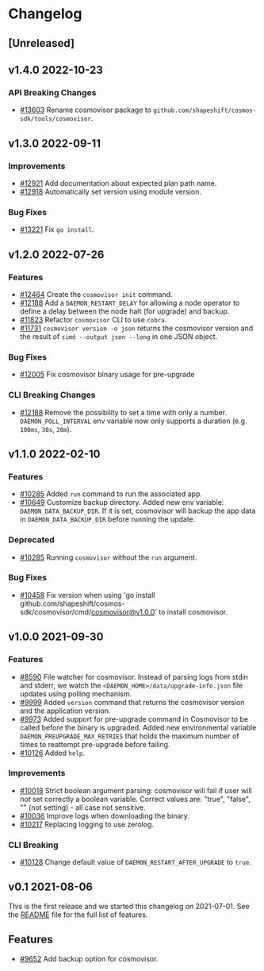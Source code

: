 <!--
Guiding Principles:

Changelogs are for humans, not machines.
There should be an entry for every single version.
The same types of changes should be grouped.
Versions and sections should be linkable.
The latest version comes first.
The release date of each version is displayed.
Mention whether you follow Semantic Versioning.

Usage:

Change log entries are to be added to the Unreleased section under the
appropriate stanza (see below). Each entry should ideally include a tag and
the Github issue reference in the following format:

* (<tag>) \#<issue-number> message

The issue numbers will later be link-ified during the release process so you do
not have to worry about including a link manually, but you can if you wish.

Types of changes (Stanzas):

"Features" for new features.
"Improvements" for changes in existing functionality.
"Deprecated" for soon-to-be removed features.
"Bug Fixes" for any bug fixes.
"Client Breaking" for breaking Protobuf, gRPC and REST routes used by end-users.
"CLI Breaking" for breaking CLI commands.
"API Breaking" for breaking exported APIs used by developers building on SDK.
Ref: https://keepachangelog.com/en/1.0.0/
-->

# Changelog

## [Unreleased]

## v1.4.0 2022-10-23

### API Breaking Changes

* [#13603](https://github.com/cosmos-sdk/pull/13603) Rename cosmovisor package to `github.com/shapeshift/cosmos-sdk/tools/cosmovisor`.

## v1.3.0 2022-09-11

### Improvements

* [#12921](https://github.com/shapeshift/cosmos-sdk/pull/12918) Add documentation about expected plan path name.
* [#12918](https://github.com/shapeshift/cosmos-sdk/pull/12918) Automatically set version using module version.

### Bug Fixes

* [#13221](https://github.com/shapeshift/cosmos-sdk/pull/13221) Fix `go install`.

## v1.2.0 2022-07-26

### Features

* [\#12464](https://github.com/shapeshift/cosmos-sdk/pull/12464) Create the `cosmovisor init` command.
* [\#12188](https://github.com/shapeshift/cosmos-sdk/pull/12188) Add a `DAEMON_RESTART_DELAY` for allowing a node operator to define a delay between the node halt (for upgrade) and backup.
* [\#11823](https://github.com/shapeshift/cosmos-sdk/pull/11823) Refactor `cosmovisor` CLI to use `cobra`.
* [\#11731](https://github.com/shapeshift/cosmos-sdk/pull/11731) `cosmovisor version -o json` returns the cosmovisor version and the result of `simd --output json --long` in one JSON object.

### Bug Fixes

* [\#12005](https://github.com/shapeshift/cosmos-sdk/pull/12005) Fix cosmovisor binary usage for pre-upgrade

### CLI Breaking Changes

* [\#12188](https://github.com/shapeshift/cosmos-sdk/pull/12188) Remove the possibility to set a time with only a number. `DAEMON_POLL_INTERVAL` env variable now only supports a duration (e.g. `100ms`, `30s`, `20m`).

## v1.1.0 2022-02-10

### Features

* [\#10285](https://github.com/shapeshift/cosmos-sdk/pull/10316) Added `run` command to run the associated app.
* [\#10649](https://github.com/shapeshift/cosmos-sdk/pull/10649) Customize backup directory. Added new env variable: `DAEMON_DATA_BACKUP_DIR`. If it is set, cosmovisor will backup the app data in `DAEMON_DATA_BACKUP_DIR` before running the update.

### Deprecated

* [\#10285](https://github.com/shapeshift/cosmos-sdk/pull/10316) Running `cosmovisor` without the `run` argument.

### Bug Fixes

* [\#10458](https://github.com/shapeshift/cosmos-sdk/pull/10458) Fix version when using 'go install github.com/shapeshift/cosmos-sdk/cosmovisor/cmd/cosmovisor@v1.0.0' to install cosmovisor.

## v1.0.0 2021-09-30

### Features

* [\#8590](https://github.com/shapeshift/cosmos-sdk/pull/8590) File watcher for cosmovisor. Instead of parsing logs from stdin and stderr, we watch the `<DAEMON_HOME>/data/upgrade-info.json` file updates using polling mechanism.
* [\#9999](https://github.com/shapeshift/cosmos-sdk/pull/10103) Added `version` command that returns the cosmovisor version and the application version.
* [\#9973](https://github.com/shapeshift/cosmos-sdk/pull/10056) Added support for pre-upgrade command in Cosmovisor to be called before the binary is upgraded. Added new environmental variable `DAEMON_PREUPGRADE_MAX_RETRIES` that holds the maximum number of times to reattempt pre-upgrade before failing.
* [\#10126](https://github.com/shapeshift/cosmos-sdk/pull/10229) Added `help`.

### Improvements

* [\#10018](https://github.com/shapeshift/cosmos-sdk/pull/10018) Strict boolean argument parsing: cosmovisor will fail if user will not set correctly a boolean variable. Correct values are: "true", "false", "" (not setting) - all case not sensitive.
* [\#10036](https://github.com/shapeshift/cosmos-sdk/pull/10036) Improve logs when downloading the binary.
* [\#10217](https://github.com/shapeshift/cosmos-sdk/pull/10217) Replacing logging to use zerolog.

### CLI Breaking

* [\#10128](https://github.com/shapeshift/cosmos-sdk/pull/10128) Change default value of `DAEMON_RESTART_AFTER_UPGRADE` to `true`.

## v0.1 2021-08-06

This is the first release and we started this changelog on 2021-07-01. See the [README](https://github.com/shapeshift/cosmos-sdk/blob/release/cosmovisor/v0.1.x/cosmovisor/CHANGELOG.md) file for the full list of features.

## Features

* [\#9652](https://github.com/shapeshift/cosmos-sdk/pull/9652) Add backup option for cosmovisor.
